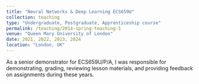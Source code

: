 ```yaml
---
title: "Neural Networks & Deep Learning ECS659U"
collection: teaching
type: "Undergraduate, Postgraduate, Apprenticeship course"
permalink: /teaching/2014-spring-teaching-1
venue: "Queen Mary University of London"
date: 2021, 2022, 2023, 2024
location: "London, UK"
---
```


As a senior demonstrator for ECS659U/P/A, I was responsible for demonstrating, grading, reviewing lesson materials, and providing feedback on assignments during these years.
